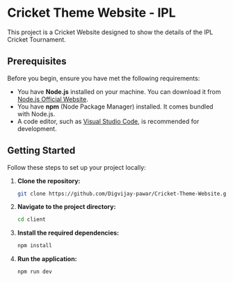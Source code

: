 # Cricket Theme Website - IPL

This project is a Cricket Website designed to show the details of the IPL Cricket Tournament.

## Prerequisites

Before you begin, ensure you have met the following requirements:

- You have **Node.js** installed on your machine. You can download it from [Node.js Official Website](https://nodejs.org/).
- You have **npm** (Node Package Manager) installed. It comes bundled with Node.js.
- A code editor, such as [Visual Studio Code](https://code.visualstudio.com/), is recommended for development.

## Getting Started

Follow these steps to set up your project locally:

1. **Clone the repository:**

   ```bash
   git clone https://github.com/Digvijay-pawar/Cricket-Theme-Website.git

2. **Navigate to the project directory:**

   ```bash
   cd client

3. **Install the required dependencies:**

    ```bash
    npm install

4. **Run the application:**

    ```bash
    npm run dev
